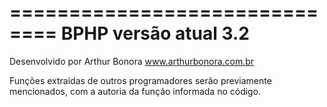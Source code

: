 ==============================
BPHP versão atual 3.2
==============================
Desenvolvido por Arthur Bonora
www.arthurbonora.com.br

Funções extraídas de outros programadores serão previamente mencionados, com a autoria da função informada no código.

